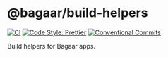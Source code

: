 # @bagaar/build-helpers

[![CI](https://github.com/bagaar/build-helpers/workflows/CI/badge.svg)](https://github.com/bagaar/build-helpers/actions?query=workflow%3ACI)
[![Code Style: Prettier](https://img.shields.io/badge/code_style-prettier-ff69b4.svg)](https://github.com/prettier/prettier)
[![Conventional Commits](https://img.shields.io/badge/Conventional%20Commits-1.0.0-yellow.svg)](https://conventionalcommits.org)

Build helpers for Bagaar apps.
